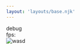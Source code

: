 ```yaml
---
layout: 'layouts/base.njk'
---
```


<div class="debug-holder">debug</div>
<div class="fps">fps: <span id="fps"></span></div>
<canvas id="canvas"></canvas>

<div class="enter-info-icon">
<img src="/public/assets/wasd.svg" alt="wasd" class="info-icon bounceIn" />
</div>

<!-- Scripts -->
<script type="module" defer src="/js/instanced-objects/App.js"></script>

